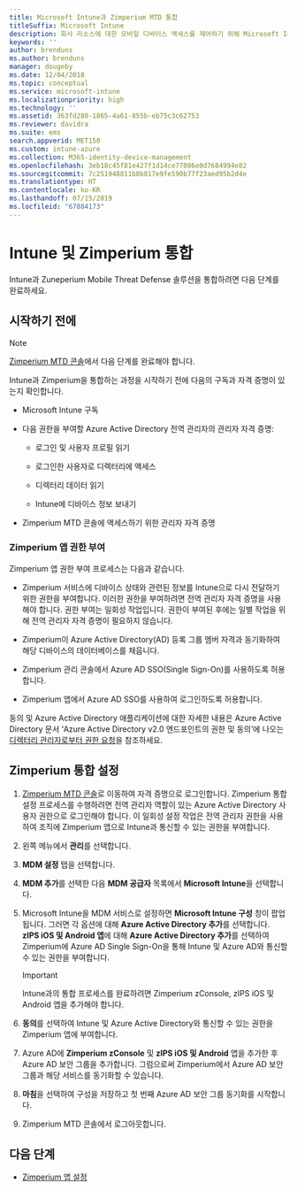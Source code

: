 ```yaml
---
title: Microsoft Intune과 Zimperium MTD 통합
titleSuffix: Microsoft Intune
description: 회사 리소스에 대한 모바일 디바이스 액세스를 제어하기 위해 Microsoft Intune을 사용하여 Zimperium MTD(Mobile Threat Defense) 솔루션을 설정하는 방법입니다.
keywords: ''
author: brenduns
ms.author: brenduns
manager: dougeby
ms.date: 12/04/2018
ms.topic: conceptual
ms.service: microsoft-intune
ms.localizationpriority: high
ms.technology: ''
ms.assetid: 363fd280-1865-4a61-855b-eb75c3c62753
ms.reviewer: davidra
ms.suite: ems
search.appverid: MET150
ms.custom: intune-azure
ms.collection: M365-identity-device-management
ms.openlocfilehash: 3eb18c45f81e427f1d14ce77086e0d7684994e82
ms.sourcegitcommit: 7c251948811b8b817e9fe590b77f23aed95b2d4e
ms.translationtype: HT
ms.contentlocale: ko-KR
ms.lasthandoff: 07/15/2019
ms.locfileid: "67884173"
---
```

# <a name="integrate-zimperium-with-intune"></a>Intune 및 Zimperium 통합

Intune과 Zuneperium Mobile Threat Defense 솔루션을 통합하려면 다음 단계를 완료하세요.

## <a name="before-you-begin"></a>시작하기 전에

> [!NOTE]
> [Zimperium MTD 콘솔](https://www.zimperium.com/platform)에서 다음 단계를 완료해야 합니다.

Intune과 Zimperium을 통합하는 과정을 시작하기 전에 다음의 구독과 자격 증명이 있는지 확인합니다.

- Microsoft Intune 구독

- 다음 권한을 부여할 Azure Active Directory 전역 관리자의 관리자 자격 증명:

  - 로그인 및 사용자 프로필 읽기

  - 로그인한 사용자로 디렉터리에 액세스

  - 디렉터리 데이터 읽기

  - Intune에 디바이스 정보 보내기

- Zimperium MTD 콘솔에 액세스하기 위한 관리자 자격 증명

### <a name="zimperium-app-authorization"></a>Zimperium 앱 권한 부여

Zimperium 앱 권한 부여 프로세스는 다음과 같습니다.

- Zimperium 서비스에 디바이스 상태와 관련된 정보를 Intune으로 다시 전달하기 위한 권한을 부여합니다. 이러한 권한을 부여하려면 전역 관리자 자격 증명을 사용해야 합니다. 권한 부여는 일회성 작업입니다. 권한이 부여된 후에는 일별 작업을 위해 전역 관리자 자격 증명이 필요하지 않습니다.

- Zimperium이 Azure Active Directory(AD) 등록 그룹 멤버 자격과 동기화하여 해당 디바이스의 데이터베이스를 채웁니다.

- Zimperium 관리 콘솔에서 Azure AD SSO(Single Sign-On)를 사용하도록 허용합니다.

- Zimperium 앱에서 Azure AD SSO를 사용하여 로그인하도록 허용합니다.

동의 및 Azure Active Directory 애플리케이션에 대한 자세한 내용은 Azure Active Directory 문서 ‘Azure Active Directory v2.0 엔드포인트의 권한 및 동의’에 나오는 [디렉터리 관리자로부터 권한 요청](https://docs.microsoft.com/azure/active-directory/develop/v2-permissions-and-consent#request-the-permissions-from-a-directory-admin)을 참조하세요. 


## <a name="to-set-up-zimperium-integration"></a>Zimperium 통합 설정

1. [Zimperium MTD 콘솔](https://www.zimperium.com/platform)로 이동하여 자격 증명으로 로그인합니다. Zimperium 통합 설정 프로세스를 수행하려면 전역 관리자 역할이 있는 Azure Active Directory 사용자 권한으로 로그인해야 합니다. 이 일회성 설정 작업은 전역 관리자 권한을 사용하여 조직에 Zimperium 앱으로 Intune과 통신할 수 있는 권한을 부여합니다. 

2. 왼쪽 메뉴에서 **관리**를 선택합니다.

3. **MDM 설정** 탭을 선택합니다.

4. **MDM 추가**를 선택한 다음 **MDM 공급자** 목록에서 **Microsoft Intune**을 선택합니다.

5. Microsoft Intune을 MDM 서비스로 설정하면 **Microsoft Intune 구성** 창이 팝업됩니다. 그러면 각 옵션에 대해 **Azure Active Directory 추가**를 선택합니다. **zIPS iOS 및 Android 앱**에 대해 **Azure Active Directory 추가**를 선택하여 Zimperium에 Azure AD Single Sign-On을 통해 Intune 및 Azure AD와 통신할 수 있는 권한을 부여합니다.

    > [!IMPORTANT]  
    > Intune과의 통합 프로세스를 완료하려면 Zimperium zConsole, zIPS iOS 및 Android 앱을 추가해야 합니다.

6. **동의**를 선택하여 Intune 및 Azure Active Directory와 통신할 수 있는 권한을 Zimperium 앱에 부여합니다.

7. Azure AD에 **Zimperium zConsole** 및 **zIPS iOS 및 Android** 앱을 추가한 후 Azure AD 보안 그룹을 추가합니다. 그럼으로써 Zimperium에서 Azure AD 보안 그룹과 해당 서비스를 동기화할 수 있습니다.

8. **마침**을 선택하여 구성을 저장하고 첫 번째 Azure AD 보안 그룹 동기화를 시작합니다.

9. Zimperium MTD 콘솔에서 로그아웃합니다.

## <a name="next-steps"></a>다음 단계

- [Zimperium 앱 설정](mtd-apps-ios-app-configuration-policy-add-assign.md)
